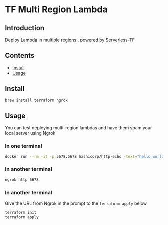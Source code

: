 # TF Multi Region Lambda

## Introduction

Deploy Lambda in multiple regions.. powered by [Serverless-TF](https://github.com/rms1000watt/serverless-tf)

## Contents

- [Install](#install)
- [Usage](#usage)

## Install

```bash
brew install terraform ngrok
```

## Usage

You can test deploying multi-region lambdas and have them spam your local server using Ngrok

### In one terminal

```bash
docker run --rm -it -p 5678:5678 hashicorp/http-echo -text="hello world"
```

### In another terminal

```bash
ngrok http 5678
```

### In another terminal

Give the URL from Ngrok in the prompt to the `terraform apply` below

```bash
terraform init
terraform apply
```
